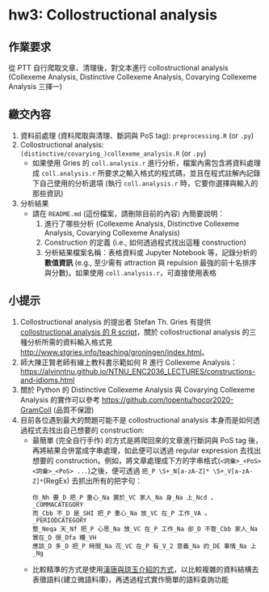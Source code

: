 # hw3: Collostructional analysis


## 作業要求

從 PTT 自行爬取文章、清理後，對文本進行 collostructional analysis (Collexeme Analysis, Distinctive Collexeme Analysis, Covarying Collexeme Analysis 三擇一)


## 繳交內容

1. 資料前處理 (資料爬取與清理、斷詞與 PoS tag): `preprocessing.R` (or `.py`)
1. Collostructional analysis: `(distinctive/covarying_)collexeme_analysis.R` (or `.py`)
    - 如果使用 Gries 的 `coll.analysis.r` 進行分析，檔案內需包含將資料處理成 `coll.analysis.r` 所要求之輸入格式的程式碼，並且在程式註解內記錄下自己使用的分析選項 (執行 `coll.analysis.r` 時，它要你選擇與輸入的那些資訊)
1. 分析結果
    - 請在 `README.md` (這份檔案，請刪除目前的內容) 內簡要說明：
        1. 進行了哪些分析 (Collexeme Analysis, Distinctive Collexeme Analysis, Covarying Collexeme Analysis)
        2. Construction 的定義 (i.e., 如何透過程式找出這種 construction)
        3. 分析結果檔案名稱：表格資料或 Jupyter Notebook 等，記錄分析的**數值資訊** (e.g., 至少需有 attraction 與 repulsion 最強的前十名排序與分數)。如果使用 `coll.analysis.r`，可直接使用表格


## 小提示

1. Collostructional analysis 的提出者 Stefan Th. Gries 有提供 [collostructional analysis 的 R script](http://www.stgries.info/teaching/groningen/coll.analysis.r)，關於 collostructional analysis 的三種分析所需的資料輸入格式見 <http://www.stgries.info/teaching/groningen/index.html>。
1. 師大陳正賢老師有線上教科書示範如何 R 進行 Collexeme Analysis：<https://alvinntnu.github.io/NTNU_ENC2036_LECTURES/constructions-and-idioms.html>
1. 關於 Python 的 Distinctive Collexeme Analysis 與 Covarying Collexeme Analysis 的實作可以參考 <https://github.com/lopentu/hocor2020-GramColl> (品質不保證)
1. 目前各位遇到最大的問題可能不是 collostructional analysis 本身而是如何透過程式去找出自己想要的 construction:
    - 最簡單 (完全自行手作) 的方式是將爬回來的文章進行斷詞與 PoS tag 後，再將結果合併當成字串處理，如此便可以透過 regular expression 去找出想要的 construction。例如，將文章處理成下方的字串格式(`<詞彙>_<PoS> <詞彙>_<PoS> ...`)之後，便可透過 `把_P \S+_N[a-zA-Z]* \S+_V[a-zA-Z]*`(RegEx) 去抓出所有的把字句：
      ```
      你_Nh 要_D 把_P 重心_Na 置於_VC 家人_Na 身_Na 上_Ncd ，_COMMACATEGORY
      而_Cbb 不_D 是_SHI 把_P 重心_Na 放_VC 在_P 工作_VA 。_PERIODCATEGORY
      整_Neqa 天_Nf 把_P 心思_Na 放_VC 在_P 工作_Na 卻_D 不管_Cbb 家人_Na 實在_D 很_Dfa 糟_VH
      應該_D 多_D 把_P 時間_Na 花_VC 在_P 有_V_2 意義_Na 的_DE 事情_Na 上_Ng
      ```
    - 比較精準的方式是使用[漢唐與琼玉介紹的方式](https://docs.google.com/presentation/d/1c_xfgZI5YUCJSanj7l_E9O_0MYGOlZD1vqFSuv6Rp0I)，以比較複雜的資料結構去表徵語料(建立微語料庫)，再透過程式實作簡單的語料查詢功能
